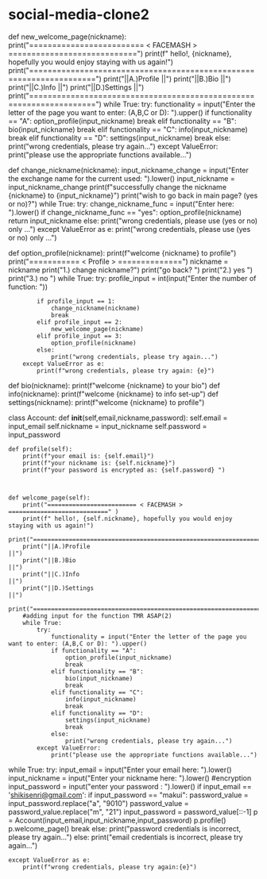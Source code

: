 # social-media-clone2
def new_welcome_page(nickname):
    print("========================= < FACEMASH > ============================")
    print(f" hello!, {nickname}, hopefully you would enjoy staying with us again!")
    print("====================================================================")
    print("||A.)Profile                                                      ||")
    print("||B.)Bio                                                          ||")
    print("||C.)Info                                                         ||")
    print("||D.)Settings                                                     ||")
    print("====================================================================")
    while True:
        try:
            functionality = input("Enter the letter of the page you want to enter: (A,B,C or D): ").upper()
            if functionality == "A":
                option_profile(input_nickname)
                break
            elif functionality == "B":
                bio(input_nickname)
                break
            elif functionality == "C":
                info(input_nickname)
                break
            elif functionality == "D":
                settings(input_nickname)
                break
            else:
                print("wrong credentials, please try again...")
        except ValueError:
            print("please use the appropriate functions available...")


def change_nickname(nickname):
    input_nickname_change = input("Enter the exchange name for the current used: ").lower()
    input_nickname = input_nickname_change
    print(f"successfully change the nickname {nickname} to {input_nickname}")
    print("wish to go back in main page? (yes or no)?")
    while True:
        try:
            change_nickname_func = input("Enter here: ").lower()
            if change_nickname_func == "yes":
                option_profile(nickname)
                return input_nickname
            else:
                print("wrong credentials, please use (yes or no) only ...")
        except ValueError as e:
            print("wrong credentials, please use (yes or no) only ...")


def option_profile(nickname):
    print(f"welcome {nickname} to profile")
    print("=========== < Profile > ==============")
    nickname = nickname
    print("1.) change nickname?")
    print("go back?  ")
    print("2.) yes ")
    print("3.) no ")
    while True:
        try:
            profile_input = int(input("Enter the number of function: "))

            if profile_input == 1:
                change_nickname(nickname)
                break
            elif profile_input == 2:
                new_welcome_page(nickname)
            elif profile_input == 3:
                option_profile(nickname)
            else:
                print("wrong credentials, please try again...")
        except ValueError as e:
            print(f"wrong credentials, please try again: {e}")


def bio(nickname):
    print(f"welcome {nickname} to your bio")
def info(nickname):
    print(f"welcome {nickname} to info set-up")
def settings(nickname):
    print(f"welcome {nickname} to profile")



class Account:
    def __init__(self,email,nickname,password):
        self.email = input_email
        self.nickname = input_nickname
        self.password = input_password


    def profile(self):
        print(f"your email is: {self.email}")
        print(f"your nickname is: {self.nickname}")
        print(f"your password is encrypted as: {self.password} ")



    def welcome_page(self):
        print("========================= < FACEMASH > ============================" )
        print(f" hello!, {self.nickname}, hopefully you would enjoy staying with us again!")
        print("====================================================================")
        print("||A.)Profile                                                      ||")
        print("||B.)Bio                                                          ||")
        print("||C.)Info                                                         ||")
        print("||D.)Settings                                                     ||")
        print("====================================================================")
        #adding input for the function TMR ASAP(2)
        while True:
            try:
                functionality = input("Enter the letter of the page you want to enter: (A,B,C or D): ").upper()
                if functionality == "A":
                    option_profile(input_nickname)
                    break
                elif functionality == "B":
                    bio(input_nickname)
                    break
                elif functionality == "C":
                    info(input_nickname)
                    break
                elif functionality == "D":
                    settings(input_nickname)
                    break
                else:
                    print("wrong credentials, please try again...")
            except ValueError:
                print("please use the appropriate functions available...")
while True:
    try:
        input_email = input("Enter your email here: ").lower()
        input_nickname = input("Enter your nickname here: ").lower()
        #encryption
        input_password = input("enter your password : ").lower()
        if input_email == 'shikisenri@gmail.com':
            if input_password == "makui":
                password_value = input_password.replace("a", "9010")
                password_value = password_value.replace("m", "21")
                input_password = password_value[::-1]
                p = Account(input_email,input_nickname,input_password)
                p.profile()
                p.welcome_page()
                break
            else:
                print("password credentials is incorrect, please try again...")
        else:
            print("email credentials is incorrect, please try again...")

    except ValueError as e:
        print(f"wrong credentials, please try again:{e}")

